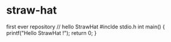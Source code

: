 # straw-hat
first ever repository
// hello StrawHat
#inclde stdio.h
int main()
{
  printf("Hello StrawHat !");
  return 0;
 }
